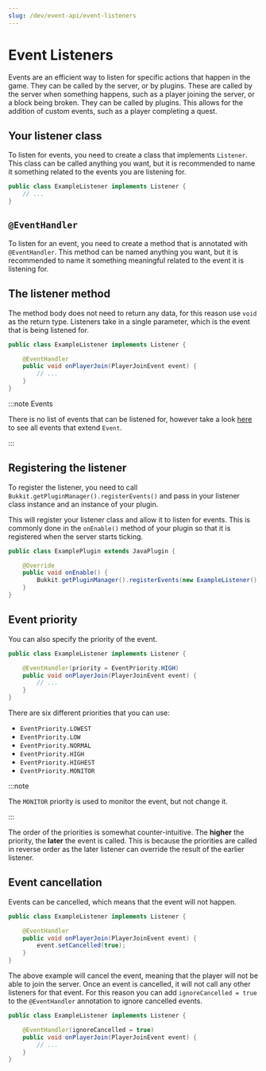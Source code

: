 ```yaml
---
slug: /dev/event-api/event-listeners
---
```


# Event Listeners

Events are an efficient way to listen for specific actions that happen in the game. They can be called by the server, or by plugins. 
These are called by the server when something happens, such as a player joining the server, or a block being broken. 
They can be called by plugins. This allows for the addition of custom events, such as a player completing a quest.

## Your listener class

To listen for events, you need to create a class that implements `Listener`. 
This class can be called anything you want, but it is recommended to name it something related to the events you are listening for.

```java title="ExampleListener.java"
public class ExampleListener implements Listener {
    // ...
}
```

## `@EventHandler`

To listen for an event, you need to create a method that is annotated with `@EventHandler`. 
This method can be named anything you want, but it is recommended to name it something meaningful related to the event it is listening for.

## The listener method

The method body does not need to return any data, for this reason use `void` as the return type. 
Listeners take in a single parameter, which is the event that is being listened for.
    
```java title="ExampleListener.java"
public class ExampleListener implements Listener {

    @EventHandler
    public void onPlayerJoin(PlayerJoinEvent event) {
        // ...
    }
}
```

:::note Events

There is no list of events that can be listened for, however take a look 
[here](https://jd.papermc.io/paper/1.19/org/bukkit/event/Event.html) to see all events that extend `Event`.

:::

## Registering the listener

To register the listener, you need to call `Bukkit.getPluginManager().registerEvents()` 
and pass in your listener class instance and an instance of your plugin.

This will register your listener class and allow it to listen for events. 
This is commonly done in the `onEnable()` method of your plugin so that it is registered when the server starts ticking.

```java title="ExamplePlugin.java"
public class ExamplePlugin extends JavaPlugin {

    @Override
    public void onEnable() {
        Bukkit.getPluginManager().registerEvents(new ExampleListener(), this);
    }
}
```

## Event priority

You can also specify the priority of the event.
    
```java title="ExampleListener.java"
public class ExampleListener implements Listener {

    @EventHandler(priority = EventPriority.HIGH)
    public void onPlayerJoin(PlayerJoinEvent event) {
        // ...
    }
}
```
There are six different priorities that you can use:
- `EventPriority.LOWEST`
- `EventPriority.LOW`
- `EventPriority.NORMAL`
- `EventPriority.HIGH`
- `EventPriority.HIGHEST`
- `EventPriority.MONITOR`

:::note

The `MONITOR` priority is used to monitor the event, but not change it.

:::

The order of the priorities is somewhat counter-intuitive. The **higher** the priority, the **later** the event is called. 
This is because the priorities are called in reverse order as the later listener can override the result of the earlier listener.

## Event cancellation

Events can be cancelled, which means that the event will not happen.
    
```java title="ExampleListener.java"
public class ExampleListener implements Listener {

    @EventHandler
    public void onPlayerJoin(PlayerJoinEvent event) {
        event.setCancelled(true);
    }
}
```

The above example will cancel the event, meaning that the player will not be able to join the server.
Once an event is cancelled, it will not call any other listeners for that event. 
For this reason you can add `ignoreCancelled = true` to the `@EventHandler` annotation to ignore cancelled events.

```java title="ExampleListener.java"
public class ExampleListener implements Listener {

    @EventHandler(ignoreCancelled = true)
    public void onPlayerJoin(PlayerJoinEvent event) {
        // ...
    }
}
```


